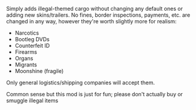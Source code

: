 Simply adds illegal-themed cargo without changing any default ones or adding new skins/trailers. No fines, border inspections, payments, etc. are changed in any way, however they're worth slightly more for realism:
- Narcotics
- Bootleg DVDs
- Counterfeit ID
- Firearms
- Organs
- Migrants
- Moonshine (fragile)

Only general logistics/shipping companies will accept them.

Common sense but this mod is just for fun; please don't actually buy or smuggle illegal items
